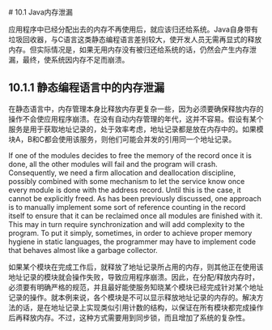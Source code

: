 <a name="10.1" />
# 10.1 Java内存泄漏

应用程序中已经分配出去的内存不再使用后，就应该归还给系统。Java自身带有垃圾回收器，与C语言这类静态编程语言差别较大，使开发人员无需再显式的释放内存。但实际情况是，如果无用内存没有被归还给系统的话，仍然会产生内存泄漏，最终，使系统因内存不足而崩溃。

## 10.1.1 静态编程语言中的内存泄漏

在静态语言中，内存管理本身比释放内存更复杂一些，因为必须要确保释放内存的操作不会使应用程序崩溃。在没有自动内存管理的年代，这并不容易。假设有某个服务是用于获取地址记录的，处于效率考虑，地址记录都是放在内存中的。如果模块A，B和C都会使用该服务，则他们可能会并发的引用同一个地址记录。

If one of the modules decides to free the memory of the record once it is done, all the
other modules will fail and the program will crash. Consequently, we need a firm
allocation and deallocation discipline, possibly combined with some mechanism to let
the service know once every module is done with the address record. Until this is the
case, it cannot be explicitly freed. As has been previously discussed, one approach is
to manually implement some sort of reference counting in the record itself to ensure
that it can be reclaimed once all modules are finished with it. This may in turn require
synchronization and will add complexity to the program. To put it simply, sometimes,
in order to achieve proper memory hygiene in static languages, the programmer may
have to implement code that behaves almost like a garbage collector.

如果某个模块在完成工作后，就释放了地址记录所占用的内存，则其他正在使用该地址记录的模块就会操作失败，导致应用程序崩溃。因此，在分配/释放内存时，必须要有明确严格的规范，并且最好能使服务知晓某个模块已经完成针对某个地址记录的操作。就本例来说，各个模块是不可以显示释放地址记录的内存的。解决方法的话，是在地址记录上实现类似引用计数的结构，以保证在所有模块都完成操作后再释放内存。不过，这种方式需要用到同步锁，而且增加了系统的复杂性。